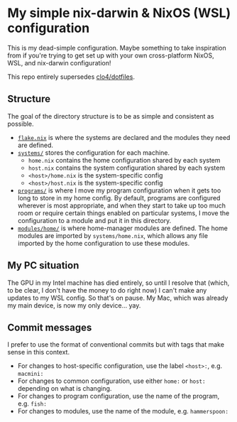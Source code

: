 # My simple nix-darwin & NixOS (WSL) configuration

This is my dead-simple configuration. Maybe something to take inspiration from
if you're trying to get set up with your own cross-platform NixOS, WSL, and
nix-darwin configuration!

This repo entirely supersedes [clo4/dotfiles](https://github.com/clo4/dotfiles).

## Structure

The goal of the directory structure is to be as simple and consistent as
possible.

- [`flake.nix`](./flake.nix) is where the systems are declared and the modules
  they need are defined.
- [`systems/`](./systems) stores the configuration for each machine.
  - `home.nix` contains the home configuration shared by each system
  - `host.nix` contains the system configuration shared by each system
  - `<host>/home.nix` is the system-specific config
  - `<host>/host.nix` is the system-specific config
- [`programs/`](./programs) is where I move my program configuration when it
  gets too long to store in my home config. By default, programs are configured
  wherever is most appropriate, and when they start to take up too much room or
  require certain things enabled on particular systems, I move the configuration
  to a module and put it in this directory.
- [`modules/home/`](./modules/home) is where home-manager modules are defined.
  The home modules are imported by `systems/home.nix`, which allows any file
  imported by the home configuration to use these modules.

## My PC situation

The GPU in my Intel machine has died entirely, so until I resolve that (which,
to be clear, I don't have the money to do right now) I can't make any updates to
my WSL config. So that's on pause. My Mac, which was already my main device, is
now my only device... yay.

## Commit messages

I prefer to use the format of conventional commits but with tags that make sense in this context.

- For changes to host-specific configuration, use the label `<host>:`, e.g. `macmini:`
- For changes to common configuration, use either `home:` or `host:` depending on what is changing.
- For changes to program configuration, use the name of the program, e.g. `fish:`
- For changes to modules, use the name of the module, e.g. `hammerspoon:`
